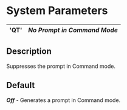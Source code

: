 # System Parameters

**'QT'** |  **_No Prompt in Command Mode_**  
---|---  
  
##  Description

Suppresses the prompt in Command mode.

##  Default

**_Off_** \- Generates a prompt in Command mode.
